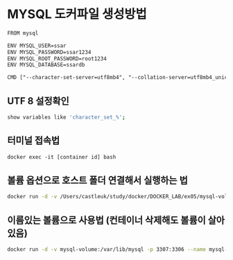 # MYSQL 도커파일 생성방법

```txt
FROM mysql

ENV MYSQL_USER=ssar
ENV MYSQL_PASSWORD=ssar1234
ENV MYSQL_ROOT_PASSWORD=root1234
ENV MYSQL_DATABASE=ssardb

CMD ["--character-set-server=utf8mb4", "--collation-server=utf8mb4_unicode_ci"]

```

## UTF 8 설정확인
```sh
show variables like 'character_set_%';
```

## 터미널 접속법
```txt
docker exec -it [container id] bash
```

## 볼륨 옵션으로 호스트 폴더 연결해서 실행하는 법
```sh
docker run -d -v /Users/castleuk/study/docker/DOCKER_LAB/ex05/mysql-volume:/var/lib/mysql -p 3307:3306 --name mysql-container mysql-image
```

## 이름있는 볼륨으로 사용법 (컨테이너 삭제해도 볼륨이 살아있음)
```sh
docker run -d -v mysql-volume:/var/lib/mysql -p 3307:3306 --name mysql-container mysql-image
```